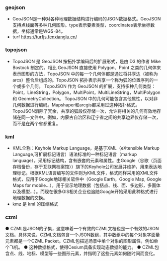 ### geojson
  - GeoJSON是一种对各种地理数据结构进行编码的JSON数据格式。GeoJSON支持点线面等多种几何图形。type表示要素类型，coordinates表示坐标数据，坐标通常是WGS-84。
  - turf  https://turfjs.fenxianglu.cn/

### topojson
- TopoJSON 是 GeoJSON 按拓扑学编码后的扩展形式，是由 D3 的作者 Mike Bostock 制定的。相比 GeoJSON 直接使用 Polygon、Point 之类的几何体来表示图形的方法，TopoJSON 中的每一个几何体都是通过将共享边（被称为arcs）整合后组成的。TopoJSON 拓扑表示共享一个称为弧的位置序列的一个或多个几何。
TopoJSON 作为 GeoJSON 的扩展，支持多种几何类型：Point，LineString，Polygon，MultiPoint，MultiLineString，MultiPolygon 和 GeometryCollection。 TopoJSON 中的几何可能包含其他属性，以对非几何数据进行编码。Mapshaper和arcgis都采用过这种拓扑格式。TopoJSON消除了冗余，共享的弧段仅存储一次，允许将相关的几何有效地存储在同一文件中。例如，内蒙古自治区和辽宁省之间的共享边界仅存储一次，而不是在两个省都重复。


### kml
- KML全称：Keyhole Markup Language，是基于XML（eXtensible Markup Language,可扩展标记语言）语法标准的一种标记语言（markup language），采用标记结构，含有嵌套的元素和属性。由Google（谷歌（页面存档备份，存于互联网档案馆））旗下的Keyhole公司发展并维护，用来表达地理标记。根据KML语言编写的文件则为KML文件，格式同样采用的XML文件格式，应用于Google地球相关软件中（Google Earth，Google Map, Google Maps for mobile...），用于显示地理数据（包括点、线、面、多边形，多面体以及模型...）。而现在很多GIS相关企业也追随Google开始采用此种格式进行地理数据的交换。
- kmz 是 kml 的压缩格式

### czml
● CZML是JSON的子集，这意味着一个有效的CZML文档也是一个有效的JSON文档。具体来说，CZML文档包含一个JSON数组，其中数组中的每个对象字面量元素都是一个CZML Packet。CZML包描述场景中单个对象的图形属性，例如单个飞机。
● 这种数据格式，使得Cesium具备实现动态数据的能力。
● CZML包含点、线、地标、模型等一些图形元素，并指明了这些元素如何随时间而变化。